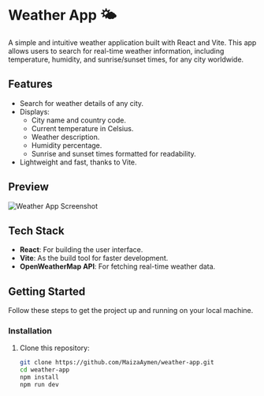 # Weather App 🌤️

A simple and intuitive weather application built with React and Vite. This app allows users to search for real-time weather information, including temperature, humidity, and sunrise/sunset times, for any city worldwide.

## Features
- Search for weather details of any city.
- Displays:
  - City name and country code.
  - Current temperature in Celsius.
  - Weather description.
  - Humidity percentage.
  - Sunrise and sunset times formatted for readability.
- Lightweight and fast, thanks to Vite.

## Preview
![Weather App Screenshot](https://cdn-icons-png.flaticon.com/512/9393/9393425.png) 

## Tech Stack
- **React**: For building the user interface.
- **Vite**: As the build tool for faster development.
- **OpenWeatherMap API**: For fetching real-time weather data.

## Getting Started
Follow these steps to get the project up and running on your local machine.

### Installation
1. Clone this repository:
   ```bash
   git clone https://github.com/MaizaAymen/weather-app.git
   cd weather-app
   npm install
   npm run dev
